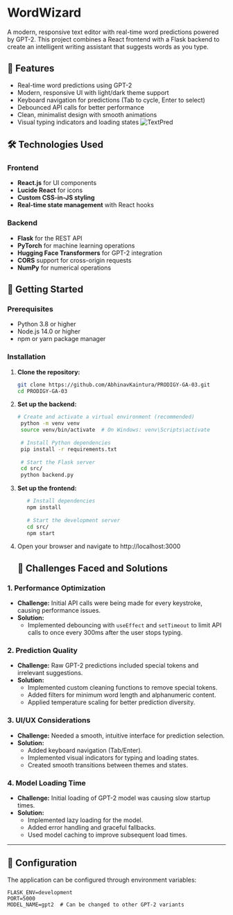 # WordWizard

A modern, responsive text editor with real-time word predictions powered by GPT-2. This project combines a React frontend with a Flask backend to create an intelligent writing assistant that suggests words as you type.

## 🌟 Features

* Real-time word predictions using GPT-2  
* Modern, responsive UI with light/dark theme support  
* Keyboard navigation for predictions (Tab to cycle, Enter to select)  
* Debounced API calls for better performance  
* Clean, minimalist design with smooth animations  
* Visual typing indicators and loading states
  ![TextPred](https://github.com/user-attachments/assets/d0716dd5-b509-48ca-94b4-0a1a5b883634)


## 🛠️ Technologies Used

### Frontend
* **React.js** for UI components  
* **Lucide React** for icons  
* **Custom CSS-in-JS styling**  
* **Real-time state management** with React hooks  

### Backend
* **Flask** for the REST API  
* **PyTorch** for machine learning operations  
* **Hugging Face Transformers** for GPT-2 integration  
* **CORS** support for cross-origin requests  
* **NumPy** for numerical operations  

## 🚀 Getting Started

### Prerequisites
* Python 3.8 or higher  
* Node.js 14.0 or higher  
* npm or yarn package manager  

### Installation

1. **Clone the repository:**
   ```bash
   git clone https://github.com/AbhinavKaintura/PRODIGY-GA-03.git
   cd PRODIGY-GA-03
2. **Set up the backend:**
   ```bash
   # Create and activate a virtual environment (recommended)
    python -m venv venv
    source venv/bin/activate  # On Windows: venv\Scripts\activate
    
    # Install Python dependencies
    pip install -r requirements.txt
    
    # Start the Flask server
    cd src/
    python backend.py
3. **Set up the frontend:**
   ```bash
      # Install dependencies
      npm install
      
      # Start the development server
      cd src/
      npm start
4. Open your browser and navigate to http://localhost:3000

   ## 💭 Challenges Faced and Solutions

### 1. Performance Optimization
* **Challenge:** Initial API calls were being made for every keystroke, causing performance issues.  
* **Solution:**  
  - Implemented debouncing with `useEffect` and `setTimeout` to limit API calls to once every 300ms after the user stops typing.

### 2. Prediction Quality
* **Challenge:** Raw GPT-2 predictions included special tokens and irrelevant suggestions.  
* **Solution:**  
  - Implemented custom cleaning functions to remove special tokens.  
  - Added filters for minimum word length and alphanumeric content.  
  - Applied temperature scaling for better prediction diversity.  

### 3. UI/UX Considerations
* **Challenge:** Needed a smooth, intuitive interface for prediction selection.  
* **Solution:**  
  - Added keyboard navigation (Tab/Enter).  
  - Implemented visual indicators for typing and loading states.  
  - Created smooth transitions between themes and states.  

### 4. Model Loading Time
* **Challenge:** Initial loading of GPT-2 model was causing slow startup times.  
* **Solution:**  
  - Implemented lazy loading for the model.  
  - Added error handling and graceful fallbacks.  
  - Used model caching to improve subsequent load times.  

---

## 🔧 Configuration

The application can be configured through environment variables:

```env
FLASK_ENV=development
PORT=5000
MODEL_NAME=gpt2  # Can be changed to other GPT-2 variants


